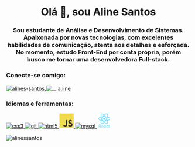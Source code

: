 <h1 align = "center"> Olá 👋, sou Aline Santos </h1>
<h3 align = "center"> Sou estudante de Análise e Desenvolvimento de Sistemas. Apaixonada por novas tecnologias, com excelentes habilidades de comunicação, atenta aos detalhes e esforçada. No momento, estudo Front-End por conta própria, porém busco me tornar uma desenvolvedora Full-stack. </h3>

<h3 align = "left"> Conecte-se comigo: </h3>
<p align = "left">
<a href = "https://linkedin.com/in/alines-santos" target = "blank"> <img align = "center" src = "https://raw.githubusercontent.com/rahuldkjain/github-profile- readme-generator / master / src / images / icons / Social / linked-in-alt.svg "alt =" alines-santos "height =" 30 "width ="
<a href="https://instagram.com/__a.line" target="blank"> <img align = "center" src = "https://raw.githubusercontent.com/rahuldkjain/github-profile-readme -generator / master / src / images / icons / Social / instagram.svg "alt =" __ a.line "height =" 30 "width =" 40 "/> </a>
</p>

<h3 align =" left "> Idiomas e ferramentas: </h3>
<p align = "left"> <a href="https://www.w3schools.com/css/" target="_blank"> <img src = "https://raw.githubusercontent.com/devicons/devicon /master/icons/css3/css3-original-wordmark.svg "alt =" css3 "width =" 40 "height =" 40 "/> </a> <a href =" https://git-scm.com / "target =" _ blank "> <img src =" https://www.vectorlogo.zone/logos/git-scm/git-scm-icon.svg "alt =" git "width =" 40 "height =" 40 "/> </a> <a href="https://www.w3.org/html/" target="_blank"> <img src =" https://raw.githubusercontent.com/devicons/devicon /master/icons/html5/html5-original-wordmark.svg "alt ="html5 "width =" 40 "height =" 40 "/> </a> <a href="https://developer.mozilla.org/en-US/docs/Web/JavaScript" target="_blank"> <img src = "https://raw.githubusercontent.com/devicons/devicon/master/icons/javascript/javascript-original.svg" alt = "javascript" width = "40" height = "40" /> </a> <a href="https://www.mysql.com/" target="_blank"> <img src = "https://raw.githubusercontent.com/devicons/devicon/master/icons/mysql/mysql- original-wordmark.svg "alt =" mysql "width =" 40 "height =" 40 "/> </a> <a href="https://reactjs.org/" target="_blank"> <img src = "https://raw.githubusercontent.com/devicons/devicon/master/icons/react/react-original-wordmark.svg" alt = "react" width = "40" height = "40" /> </a> </p>

<p> <img align = "center" src = "https://github-readme-stats.vercel.app/api/top-langs?username=alinessantos&show_icons=true&locale=en&layout=compact" alt = "alinessantos" /> </p>
